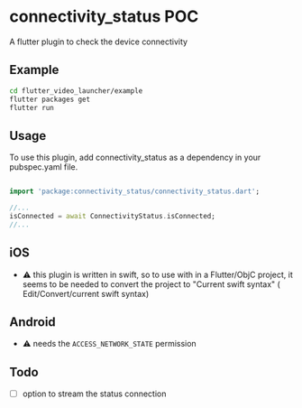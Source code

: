 # connectivity_status POC

A flutter plugin to check the device connectivity 

## Example

```bash
cd flutter_video_launcher/example
flutter packages get
flutter run
```

## Usage

To use this plugin, add connectivity_status as a dependency in your pubspec.yaml file.

```dart

import 'package:connectivity_status/connectivity_status.dart'; 

//...
isConnected = await ConnectivityStatus.isConnected;
//...
```

## iOS

- :warning: this plugin is written in swift, so to use with in a Flutter/ObjC project, it seems to be needed to convert the project to "Current swift syntax" ( Edit/Convert/current swift syntax)  

## Android

- :warning: needs the `ACCESS_NETWORK_STATE` permission

## Todo 

- [ ] option to stream the status connection